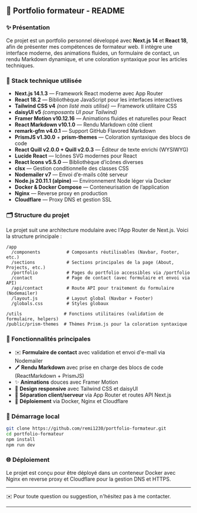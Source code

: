 ## 📄 Portfolio formateur - README

### ✨ Présentation

Ce projet est un portfolio personnel développé avec **Next.js 14** et **React 18**, afin de présenter mes compétences de formateur web. Il intègre une interface moderne, des animations fluides, un formulaire de contact, un rendu Markdown dynamique, et une coloration syntaxique pour les articles techniques.

### 🔧 Stack technique utilisée

* **Next.js 14.1.3** — Framework React moderne avec App Router
* **React 18.2** — Bibliothèque JavaScript pour les interfaces interactives
* **Tailwind CSS v4** *(non listé mais utilisé)* — Framework utilitaire CSS
* **daisyUI v5** *(composants UI pour Tailwind)*
* **Framer Motion v10.12.16** — Animations fluides et naturelles pour React
* **React Markdown v10.1.0** — Rendu Markdown côté client
* **remark-gfm v4.0.1** — Support GitHub Flavored Markdown
* **PrismJS v1.30.0** + **prism-themes** — Coloration syntaxique des blocs de code
* **React Quill v2.0.0 + Quill v2.0.3** — Éditeur de texte enrichi (WYSIWYG)
* **Lucide React** — Icônes SVG modernes pour React
* **React Icons v5.5.0** — Bibliothèque d’icônes diverses
* **clsx** — Gestion conditionnelle des classes CSS
* **Nodemailer v7** — Envoi d’e-mails côté serveur
* **Node.js 20.11.1 (alpine)** — Environnement Node léger via Docker
* **Docker & Docker Compose** — Conteneurisation de l’application
* **Nginx** — Reverse proxy en production
* **Cloudflare** — Proxy DNS et gestion SSL

### 🗂️ Structure du projet

Le projet suit une architecture modulaire avec l'App Router de Next.js. Voici la structure principale :

```
/app
  /components          # Composants réutilisables (Navbar, Footer, etc.)
  /sections            # Sections principales de la page (About, Projects, etc.)
  /portfolio           # Pages du portfolio accessibles via /portfolio
  /contact             # Page de contact (avec formulaire et envoi via API)
  /api/contact         # Route API pour traitement du formulaire (Nodemailer)
  /layout.js           # Layout global (Navbar + Footer)
  /globals.css         # Styles globaux

/utils                # Fonctions utilitaires (validation de formulaire, helpers)
/public/prism-themes  # Thèmes Prism.js pour la coloration syntaxique
```

### 🚫 Fonctionnalités principales

* ✉️ **Formulaire de contact** avec validation et envoi d'e-mail via Nodemailer
* 🖊️ **Rendu Markdown** avec prise en charge des blocs de code (ReactMarkdown + PrismJS)
* ✨ **Animations** douces avec Framer Motion
* 📅 **Design responsive** avec Tailwind CSS et daisyUI
* 🚪 **Séparation client/serveur** via App Router et routes API Next.js
* 🚀 **Déploiement** via Docker, Nginx et Cloudflare


### 🚌 Démarrage local

```bash
git clone https://github.com/remi1230/portfolio-formateur.git
cd portfolio-formateur
npm install
npm run dev
```

### 🌐 Déploiement

Le projet est conçu pour être déployé dans un conteneur Docker avec Nginx en reverse proxy et Cloudflare pour la gestion DNS et HTTPS.

---

✉️ Pour toute question ou suggestion, n'hésitez pas à me contacter.

---
